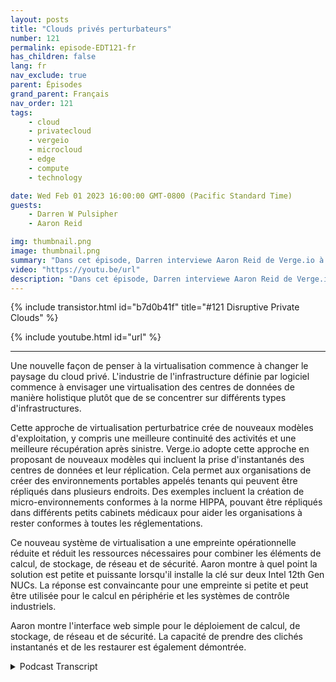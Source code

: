```yaml
---
layout: posts
title: "Clouds privés perturbateurs"
number: 121
permalink: episode-EDT121-fr
has_children: false
lang: fr
nav_exclude: true
parent: Épisodes
grand_parent: Français
nav_order: 121
tags:
    - cloud
    - privatecloud
    - vergeio
    - microcloud
    - edge
    - compute
    - technology

date: Wed Feb 01 2023 16:00:00 GMT-0800 (Pacific Standard Time)
guests:
    - Darren W Pulsipher
    - Aaron Reid

img: thumbnail.png
image: thumbnail.png
summary: "Dans cet épisode, Darren interviewe Aaron Reid de Verge.io à propos de leur technologie de cloud privé perturbatrice qui rend les clouds privés accessibles dans le centre de données et en périphérie."
video: "https://youtu.be/url"
description: "Dans cet épisode, Darren interviewe Aaron Reid de Verge.io à propos de leur technologie de cloud privé perturbatrice qui rend les clouds privés accessibles dans le centre de données et en périphérie."
---
```


<div>
{% include transistor.html id="b7d0b41f" title="#121 Disruptive Private Clouds" %}

{% include youtube.html id="url" %}
</div>

---

Une nouvelle façon de penser à la virtualisation commence à changer le paysage du cloud privé. L'industrie de l'infrastructure définie par logiciel commence à envisager une virtualisation des centres de données de manière holistique plutôt que de se concentrer sur différents types d'infrastructures.

Cette approche de virtualisation perturbatrice crée de nouveaux modèles d'exploitation, y compris une meilleure continuité des activités et une meilleure récupération après sinistre. Verge.io adopte cette approche en proposant de nouveaux modèles qui incluent la prise d'instantanés des centres de données et leur réplication. Cela permet aux organisations de créer des environnements portables appelés tenants qui peuvent être répliqués dans plusieurs endroits. Des exemples incluent la création de micro-environnements conformes à la norme HIPPA, pouvant être répliqués dans différents petits cabinets médicaux pour aider les organisations à rester conformes à toutes les réglementations.

Ce nouveau système de virtualisation a une empreinte opérationnelle réduite et réduit les ressources nécessaires pour combiner les éléments de calcul, de stockage, de réseau et de sécurité. Aaron montre à quel point la solution est petite et puissante lorsqu'il installe la clé sur deux Intel 12th Gen NUCs. La réponse est convaincante pour une empreinte si petite et peut être utilisée pour le calcul en périphérie et les systèmes de contrôle industriels.

Aaron montre l'interface web simple pour le déploiement de calcul, de stockage, de réseau et de sécurité. La capacité de prendre des clichés instantanés et de les restaurer est également démontrée.



<details>
<summary> Podcast Transcript </summary>

<p></p>

</details>
